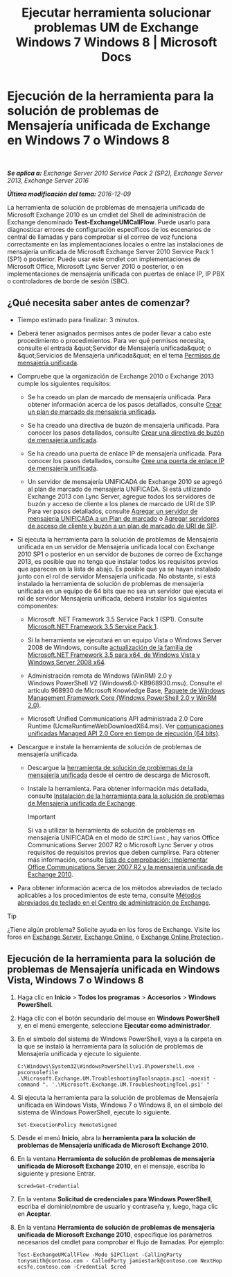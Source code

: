 ﻿---
title: 'Ejecutar herramienta solucionar problemas UM de Exchange Windows 7 Windows 8 | Microsoft Docs'
TOCTitle: Ejecución de la herramienta para la solución de problemas de Mensajería unificada de Exchange en Windows 7 o Windows 8
ms:assetid: 98d6869d-ee4a-4088-849d-ef75b0f5d932
ms:mtpsurl: https://technet.microsoft.com/es-es/library/Ff851872(v=EXCHG.150)
ms:contentKeyID: 56271503
ms.date: 05/22/2018
mtps_version: v=EXCHG.150
ms.translationtype: MT
---

# Ejecución de la herramienta para la solución de problemas de Mensajería unificada de Exchange en Windows 7 o Windows 8

 

_**Se aplica a:** Exchange Server 2010 Service Pack 2 (SP2), Exchange Server 2013, Exchange Server 2016_

_**Última modificación del tema:** 2016-12-09_

La herramienta de solución de problemas de mensajería unificada de Microsoft Exchange 2010 es un cmdlet del Shell de administración de Exchange denominado **Test-ExchangeUMCallFlow**. Puede usarlo para diagnosticar errores de configuración específicos de los escenarios de central de llamadas y para comprobar si el correo de voz funciona correctamente en las implementaciones locales o entre las instalaciones de mensajería unificada de Microsoft Exchange Server 2010 Service Pack 1 (SP1) o posterior. Puede usar este cmdlet con implementaciones de Microsoft Office, Microsoft Lync Server 2010 o posterior, o en implementaciones de mensajería unificada con puertas de enlace IP, IP PBX o controladores de borde de sesión (SBC).

## ¿Qué necesita saber antes de comenzar?

  - Tiempo estimado para finalizar: 3 minutos.

  - Deberá tener asignados permisos antes de poder llevar a cabo este procedimiento o procedimientos. Para ver qué permisos necesita, consulte el entrada \&quot;Servidor de Mensajería unificada\&quot; o \&quot;Servicios de Mensajería unificada\&quot; en el tema [Permisos de mensajería unificada](unified-messaging-permissions-exchange-2013-help.md).

  - Compruebe que la organización de Exchange 2010 o Exchange 2013 cumple los siguientes requisitos:
    
      - Se ha creado un plan de marcado de mensajería unificada. Para obtener información acerca de los pasos detallados, consulte [Crear un plan de marcado de mensajería unificada](create-a-um-dial-plan-exchange-2013-help.md).
    
      - Se ha creado una directiva de buzón de mensajería unificada. Para conocer los pasos detallados, consulte [Crear una directiva de buzón de mensajería unificada](create-a-um-mailbox-policy-exchange-2013-help.md).
    
      - Se ha creado una puerta de enlace IP de mensajería unificada. Para conocer los pasos detallados, consulte [Cree una puerta de enlace IP de mensajería unificada](create-a-um-ip-gateway-exchange-2013-help.md).
    
      - Un servidor de mensajería UNIFICADA de Exchange 2010 se agregó al plan de marcado de mensajería UNIFICADA. Si está utilizando Exchange 2013 con Lync Server, agregue todos los servidores de buzón y acceso de cliente a los planes de marcado de URI de SIP. Para ver pasos detallados, consulte [Agregar un servidor de mensajería UNIFICADA a un Plan de marcado](https://go.microsoft.com/fwlink/p/?linkid=313051) o [Agregar servidores de acceso de cliente y buzón a un plan de marcado de URI de SIP](add-mailbox-and-client-access-servers-to-a-sip-uri-dial-plan-exchange-2013-help.md).

  - Si ejecuta la herramienta para la solución de problemas de Mensajería unificada en un servidor de Mensajería unificada local con Exchange 2010 SP1 o posterior en un servidor de buzones de correo de Exchange 2013, es posible que no tenga que instalar todos los requisitos previos que aparecen en la lista de abajo. Es posible que ya se hayan instalado junto con el rol de servidor Mensajería unificada. No obstante, si está instalado la herramienta de solución de problemas de mensajería unificada en un equipo de 64 bits que no sea un servidor que ejecuta el rol de servidor Mensajería unificada, deberá instalar los siguientes componentes:
    
      - Microsoft .NET Framework 3.5 Service Pack 1 (SP1). Consulte [Microsoft.NET Framework 3.5 Service Pack 1](https://go.microsoft.com/fwlink/p/?linkid=152380).
    
      - Si la herramienta se ejecutará en un equipo Vista o Windows Server 2008 de Windows, consulte [actualización de la familia de Microsoft.NET Framework 3.5 para x64, de Windows Vista y Windows Server 2008 x64](https://go.microsoft.com/fwlink/p/?linkid=178998).
    
      - Administración remota de Windows (WinRM) 2.0 y Windows PowerShell V2 (Windows6.0-KB968930.msu). Consulte el artículo 968930 de Microsoft Knowledge Base, [Paquete de Windows Management Framework Core (Windows PowerShell 2.0 y WinRM 2.0)](http://go.microsoft.com/fwlink/?linkid=3052&kbid=968930).
    
      - Microsoft Unified Communications API administrada 2.0 Core Runtime (UcmaRuntimeWebDownloadX64.msi). Ver [comunicaciones unificadas Managed API 2.0 Core en tiempo de ejecución (64 bits)](https://go.microsoft.com/fwlink/p/?linkid=198175).

  - Descargue e instale la herramienta de solución de problemas de mensajería unificada.
    
      - Descargue la [herramienta de solución de problemas de la mensajería unificada](https://go.microsoft.com/fwlink/p/?linkid=182625) desde el centro de descarga de Microsoft.
    
      - Instale la herramienta. Para obtener información más detallada, consulte [Instalación de la herramienta para la solución de problemas de Mensajería unificada de Exchange](install-the-exchange-um-troubleshooting-tool-exchange-2013-help.md).
        

        > [!IMPORTANT]
        > Si va a utilizar la herramienta de solución de problemas en mensajería UNIFICADA en el modo de <CODE>SIPClient</CODE> , hay varios Office Communications Server 2007 R2 o Microsoft Lync Server y otros requisitos de requisitos previos que deben cumplirse. Para obtener más información, consulte <A href="https://go.microsoft.com/fwlink/p/?linkid=311961">lista de comprobación: implementar Office Communications Server 2007 R2 y la mensajería unificada de Exchange 2010</A>.



  - Para obtener información acerca de los métodos abreviados de teclado aplicables a los procedimientos de este tema, consulte [Métodos abreviados de teclado en el Centro de administración de Exchange](keyboard-shortcuts-in-the-exchange-admin-center-exchange-online-protection-help.md).


> [!TIP]
> ¿Tiene algún problema? Solicite ayuda en los foros de Exchange. Visite los foros en <A href="https://go.microsoft.com/fwlink/p/?linkid=60612">Exchange Server</A>, <A href="https://go.microsoft.com/fwlink/p/?linkid=267542">Exchange Online</A>, o <A href="https://go.microsoft.com/fwlink/p/?linkid=285351">Exchange Online Protection</A>..



## Ejecución de la herramienta para la solución de problemas de Mensajería unificada en Windows Vista, Windows 7 o Windows 8

1.  Haga clic en **Inicio** \> **Todos los programas** \> **Accesorios** \> **Windows PowerShell**.

2.  Haga clic con el botón secundario del mouse en **Windows PowerShell** y, en el menú emergente, seleccione **Ejecutar como administrador**.

3.  En el símbolo del sistema de Windows PowerShell, vaya a la carpeta en la que se instaló la herramienta para la solución de problemas de Mensajería unificada y ejecute lo siguiente.
    
        C:\Windows\System32\WindowsPowerShell\v1.0\powershell.exe -psconsolefile .\Microsoft.Exchange.UM.TroubleshootingToolsnapin.psc1 -noexit -command ". '.\Microsoft.Exchange.UM.TroubleshootingTool.ps1' "

4.  Si ejecuta la herramienta para la solución de problemas de Mensajería unificada en Windows Vista, Windows 7 o Windows 8, en el símbolo del sistema de Windows PowerShell, ejecute lo siguiente.
    
        Set-ExecutionPolicy RemoteSigned

5.  Desde el menú **Inicio**, abra la **herramienta para la solución de problemas de Mensajería unificada de Microsoft Exchange 2010**.

6.  En la ventana **Herramienta de solución de problemas de mensajería unificada de Microsoft Exchange 2010**, en el mensaje, escriba lo siguiente y presione Entrar.
    
        $cred=Get-Credential

7.  En la ventana **Solicitud de credenciales para Windows PowerShell**, escriba el dominio\\nombre de usuario y contraseña y, luego, haga clic en **Aceptar**.

8.  En la ventana **Herramienta de solución de problemas de mensajería unificada de Microsoft Exchange 2010**, especifique los parámetros necesarios del cmdlet para comprobar el flujo de llamadas. Por ejemplo:
    
        Test-ExchangeUMCallFlow -Mode SIPClient -CallingParty tonysmith@contoso.com - CalledParty jamiestark@contoso.com NextHop ocsfe.contoso.com -Credential $cred

